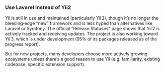 
### Use Lavarel Instead of Yii2

Yii is still in use and maintained (particularly Yii 2), though it’s no longer the bleeding‑edge “new” framework and is less hyped than alternatives like Laravel or Symfony.
The official “Release Statuses” page shows that Yii 2 is actively tracked and receiving updates. 
The project is also working toward Yii 3, which is under development (95% of its packages released as of the progress report).

But for new projects, many developers choose more actively growing ecosystems unless there’s a good reason to use Yii (e.g. familiarity, existing codebase, specific extension support).
